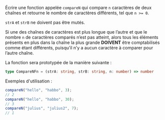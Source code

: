 Écrire une fonction appelée `compareN` qui compare `n` caractères de deux chaînes et retourne le nombre de caractères différents, tel que `n >= 0`.

`strA` et `strB` ne doivent pas être mutés.

Si une des chaînes de caractères est plus longue que l’autre et que le nombre `n` de caractères comparés n’est pas atteint, alors tous les éléments présents en plus dans la chaîne la plus grande **DOIVENT** être comptabilisés comme étant différents, puisqu’il n’y a aucun caractère à comparer pour l’autre chaîne.

La fonction sera prototypée de la manière suivante :

```typescript
type CompareNFn = (strA: string, strB: string, n: number) => number
```

Exemples d'utilisation :

```typescript
compareN("hello", "habbo", 3);
// 2
compareN("hello", "habbo", 30);
// 3
compareN("julius", "julius2", 7);
// 1
```
